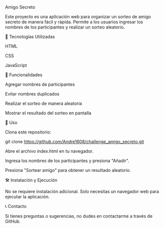 Amigo Secreto

Este proyecto es una aplicación web para organizar un sorteo de amigo secreto de manera fácil y rápida. Permite a los usuarios ingresar los nombres de los participantes y realizar un sorteo aleatorio.

🚀 Tecnologías Utilizadas

HTML

CSS

JavaScript

📌 Funcionalidades

Agregar nombres de participantes

Evitar nombres duplicados

Realizar el sorteo de manera aleatoria

Mostrar el resultado del sorteo en pantalla

📖 Uso

Clona este repositorio:

git clone https://github.com/Andre1608/challenge_amigo_secreto.git

Abre el archivo index.html en tu navegador.

Ingresa los nombres de los participantes y presiona "Añadir".

Presiona "Sortear amigo" para obtener un resultado aleatorio.

🛠️ Instalación y Ejecución

No se requiere instalación adicional. Solo necesitas un navegador web para ejecutar la aplicación.

📞 Contacto

Si tienes preguntas o sugerencias, no dudes en contactarme a través de GitHub.
